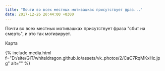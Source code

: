 ```yaml
---
title: "Почти во всех местных мотивашках присутствует фраз..."
date: 2017-12-26 20:44:00 +0300
---
```


Почти во всех местных мотивашках присутствует фраза "сбит на смерть", и это так мотивирует.

Карта

{% include media.html f="D:/site/GiT/whiteldragon.github.io/assets/vk_photos/2/CaC7RqMKxHc.jpg" alt="" %}
